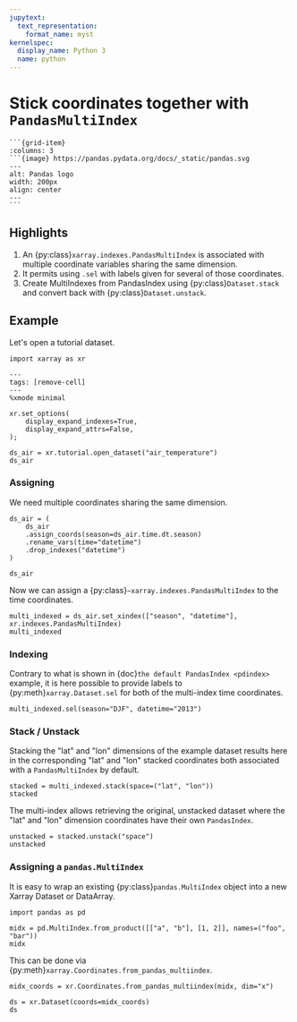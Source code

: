 ```yaml
---
jupytext:
  text_representation:
    format_name: myst
kernelspec:
  display_name: Python 3
  name: python
---
```


# Stick coordinates together with `PandasMultiIndex`

````{grid}
```{grid-item}
:columns: 3
```{image} https://pandas.pydata.org/docs/_static/pandas.svg
---
alt: Pandas logo
width: 200px
align: center
---
```
````

## Highlights

1. An {py:class}`xarray.indexes.PandasMultiIndex` is associated with multiple coordinate variables sharing the same dimension.
1. It permits using `.sel` with labels given for several of those coordinates.
1. Create MultiIndexes from PandasIndex using {py:class}`Dataset.stack` and convert back with {py:class}`Dataset.unstack`.

## Example

Let's open a tutorial dataset.

```{code-cell} python
import xarray as xr
```

```{code-cell} python
---
tags: [remove-cell]
---
%xmode minimal

xr.set_options(
    display_expand_indexes=True,
    display_expand_attrs=False,
);
```

```{code-cell} python
ds_air = xr.tutorial.open_dataset("air_temperature")
ds_air
```

### Assigning

We need multiple coordinates sharing the same dimension.

```{code-cell} python
ds_air = (
    ds_air
    .assign_coords(season=ds_air.time.dt.season)
    .rename_vars(time="datetime")
    .drop_indexes("datetime")
)

ds_air
```

Now we can assign a {py:class}`~xarray.indexes.PandasMultiIndex` to the time
coordinates.

```{code-cell} python
multi_indexed = ds_air.set_xindex(["season", "datetime"], xr.indexes.PandasMultiIndex)
multi_indexed
```

### Indexing

Contrary to what is shown in {doc}`the default PandasIndex <pdindex>` example,
it is here possible to provide labels to {py:meth}`xarray.Dataset.sel` for both
of the multi-index time coordinates.

```{code-cell} python
multi_indexed.sel(season="DJF", datetime="2013")
```

### Stack / Unstack

Stacking the "lat" and "lon" dimensions of the example dataset results here in
the corresponding "lat" and "lon" stacked coordinates both associated with a
`PandasMultiIndex` by default.

```{code-cell} python
stacked = multi_indexed.stack(space=("lat", "lon"))
stacked
```

The multi-index allows retrieving the original, unstacked dataset where the
"lat" and "lon" dimension coordinates have their own `PandasIndex`.

```{code-cell} python
unstacked = stacked.unstack("space")
unstacked
```

### Assigning a `pandas.MultiIndex`

It is easy to wrap an existing {py:class}`pandas.MultiIndex` object into a new Xarray
Dataset or DataArray.

```{code-cell} python
import pandas as pd

midx = pd.MultiIndex.from_product([["a", "b"], [1, 2]], names=("foo", "bar"))
midx
```

This can be done via {py:meth}`xarray.Coordinates.from_pandas_multiindex`.

```{code-cell} python
midx_coords = xr.Coordinates.from_pandas_multiindex(midx, dim="x")

ds = xr.Dataset(coords=midx_coords)
ds
```
